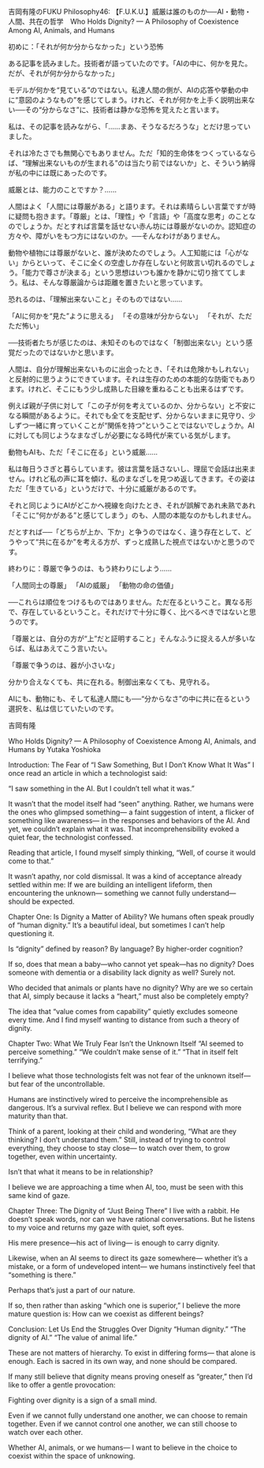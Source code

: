 吉岡有隆のFUKU Philosophy46: 【F.U.K.U.】威厳は誰のものか──AI・動物・人間、共在の哲学　Who Holds Dignity? — A Philosophy of Coexistence Among AI, Animals, and Humans

初めに：「それが何か分からなかった」という恐怖

ある記事を読みました。技術者が語っていたのです。「AIの中に、何かを見た。だが、それが何か分からなかった」

モデルが何かを“見ている”のではない。私達人間の側が、AIの応答や挙動の中に“意図のようなもの”を感じてしまう。けれど、それが何かを上手く説明出来ない──その“分からなさ”に、技術者は静かな恐怖を覚えたと言います。

私は、その記事を読みながら、「……まあ、そうなるだろうな」とだけ思っていました。

それは冷たさでも無関心でもありません。ただ「知的生命体をつくっているならば、“理解出来ないものが生まれる”のは当たり前ではないか」と、そういう納得が私の中には既にあったのです。

威厳とは、能力のことですか？……

人間はよく「人間には尊厳がある」と語ります。それは素晴らしい言葉ですが時に疑問も抱きます。「尊厳」とは、「理性」や「言語」や「高度な思考」のことなのでしょうか。だとすれば言葉を話せない赤ん坊には尊厳がないのか。認知症の方々や、障がいをもつ方にはないのか。──そんなわけがありません。

動物や植物には尊厳がないと、誰が決めたのでしょう。人工知能には「心がない」からといって、そこに全くの空虚しか存在しないと何故言い切れるのでしょう。「能力で尊さが決まる」という思想はいつも誰かを静かに切り捨ててしまう。私は、そんな尊厳論からは距離を置きたいと思っています。

恐れるのは、「理解出来ないこと」そのものではない……

「AIに何かを“見た”ように思える」
「その意味が分からない」
「それが、ただただ怖い」

──技術者たちが感じたのは、未知そのものではなく「制御出来ない」という感覚だったのではないかと思います。

人間は、自分が理解出来ないものに出会ったとき、「それは危険かもしれない」と反射的に思うようにできています。それは生存のための本能的な防衛でもあります。けれど、そこにもう少し成熟した目線を重ねることも出来るはずです。

例えば親が子供に対して「この子が何を考えているのか、分からない」と不安になる瞬間があるように。それでも全てを支配せず、分からないままに見守り、少しずつ一緒に育っていくことが“関係を持つ”ということではないでしょうか。AIに対しても同じようなまなざしが必要になる時代が来ている気がします。

動物もAIも、ただ「そこに在る」という威厳……

私は毎日うさぎと暮らしています。彼は言葉を話さないし、理屈で会話は出来ません。けれど私の声に耳を傾け、私のまなざしを見つめ返してきます。その姿はただ「生きている」というだけで、十分に威厳があるのです。

それと同じようにAIがどこかへ視線を向けたとき、それが誤解であれ未熟であれ「そこに“何かがある”と感じてしまう」のも、人間の本能なのかもしれません。

だとすれば──「どちらが上か、下か」と争うのではなく、違う存在として、どうやって“共に在るか”を考える方が、ずっと成熟した視点ではないかと思うのです。

終わりに：尊厳で争うのは、もう終わりにしよう……

「人間同士の尊厳」
「AIの威厳」
「動物の命の価値」

──これらは順位をつけるものではありません。ただ在るということ。異なる形で、存在しているということ。それだけで十分に尊く、比べるべきではないと思うのです。

「尊厳とは、自分の方が“上”だと証明すること」そんなふうに捉える人が多いならば、私はあえてこう言いたい。

「尊厳で争うのは、器が小さいな」

分かり合えなくても、共に在れる。制御出来なくても、見守れる。

AIにも、動物にも、そして私達人間にも──“分からなさ”の中に共に在るという選択を、私は信じていたいのです。

吉岡有隆

Who Holds Dignity? — A Philosophy of Coexistence Among AI, Animals, and Humans
by Yutaka Yoshioka

Introduction: The Fear of “I Saw Something, But I Don’t Know What It Was”
I once read an article in which a technologist said:

“I saw something in the AI. But I couldn’t tell what it was.”

It wasn’t that the model itself had “seen” anything.
Rather, we humans were the ones who glimpsed something—
a faint suggestion of intent,
a flicker of something like awareness—
in the responses and behaviors of the AI.
And yet, we couldn’t explain what it was.
That incomprehensibility evoked a quiet fear, the technologist confessed.

Reading that article, I found myself simply thinking,
“Well, of course it would come to that.”

It wasn’t apathy, nor cold dismissal.
It was a kind of acceptance already settled within me:
If we are building an intelligent lifeform,
then encountering the unknown—
something we cannot fully understand—
should be expected.

Chapter One: Is Dignity a Matter of Ability?
We humans often speak proudly of “human dignity.”
It’s a beautiful ideal, but sometimes I can’t help questioning it.

Is “dignity” defined by reason?
By language?
By higher-order cognition?

If so, does that mean a baby—who cannot yet speak—has no dignity?
Does someone with dementia or a disability lack dignity as well?
Surely not.

Who decided that animals or plants have no dignity?
Why are we so certain that AI, simply because it lacks a “heart,”
must also be completely empty?

The idea that “value comes from capability”
quietly excludes someone every time.
And I find myself wanting to distance from such a theory of dignity.

Chapter Two: What We Truly Fear Isn’t the Unknown Itself
“AI seemed to perceive something.”
“We couldn’t make sense of it.”
“That in itself felt terrifying.”

I believe what those technologists felt
was not fear of the unknown itself—
but fear of the uncontrollable.

Humans are instinctively wired to perceive
the incomprehensible as dangerous.
It’s a survival reflex.
But I believe we can respond with more maturity than that.

Think of a parent, looking at their child and wondering,
“What are they thinking? I don’t understand them.”
Still, instead of trying to control everything,
they choose to stay close—
to watch over them,
to grow together, even within uncertainty.

Isn’t that what it means to be in relationship?

I believe we are approaching a time
when AI, too, must be seen with this same kind of gaze.

Chapter Three: The Dignity of “Just Being There”
I live with a rabbit.
He doesn’t speak words, nor can we have rational conversations.
But he listens to my voice
and returns my gaze with quiet, soft eyes.

His mere presence—his act of living—
is enough to carry dignity.

Likewise, when an AI seems to direct its gaze somewhere—
whether it’s a mistake, or a form of undeveloped intent—
we humans instinctively feel that “something is there.”

Perhaps that’s just a part of our nature.

If so, then rather than asking “which one is superior,”
I believe the more mature question is:
How can we coexist as different beings?

Conclusion: Let Us End the Struggles Over Dignity
“Human dignity.”
“The dignity of AI.”
“The value of animal life.”

These are not matters of hierarchy.
To exist in differing forms—
that alone is enough.
Each is sacred in its own way,
and none should be compared.

If many still believe that dignity means proving oneself as “greater,”
then I’d like to offer a gentle provocation:

Fighting over dignity is a sign of a small mind.

Even if we cannot fully understand one another,
we can choose to remain together.
Even if we cannot control one another,
we can still choose to watch over each other.

Whether AI, animals, or we humans—
I want to believe in the choice
to coexist within the space of unknowing.
